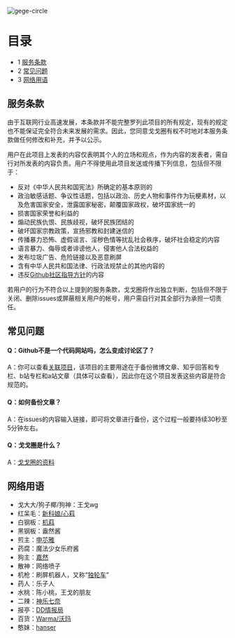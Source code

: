 ![gege-circle](https://user-images.githubusercontent.com/69033087/109669965-97b96380-7bad-11eb-8c6a-6c09c968654f.jpg)
# 目录
* 1 [服务条款](#服务条款)
* 2 [常见问题](#常见问题)
* 3 [网络用语](#网络用语)

## 服务条款
由于互联网行业高速发展，本条款并不能完整罗列此项目的所有规定，现有的规定也不能保证完全符合未来发展的需求。因此，您同意戈戈圈有权不时地对本服务条款做任何修改和补充，并予以公示。

用户在此项目上发表的内容仅表明其个人的立场和观点，作为内容的发表者，需自行对所发表的内容负责。用户不得使用此项目发送或传播下列信息，包括但不限于：

* 反对《中华人民共和国宪法》所确定的基本原则的
* 政治敏感话题、争议性话题，包括以政治、历史人物和事件作为玩梗素材，以及危害国家安全，泄露国家秘密，颠覆国家政权，破坏国家统一的
* 损害国家荣誉和利益的
* 煽动民族仇恨、民族歧视，破坏民族团结的
* 破坏国家宗教政策，宣扬邪教和封建迷信的
* 传播暴力恐怖、虚假谣言、淫秽色情等扰乱社会秩序，破坏社会稳定的内容
* 语言暴力、侮辱或者诽谤他人，侵害他人合法权益的
* 发布垃圾广告、危险链接以及恶意刷屏
* 含有中华人民共和国法律、行政法规禁止的其他内容的
* 违反[Github社区指导方针](https://docs.github.com/cn/github/site-policy/github-community-guidelines)的内容

若用户的行为不符合以上提到的服务条款，戈戈圈将作出独立判断，包括但不限于关闭、删除issues或屏蔽相关用户的帐号，用户需自行对其全部行为承担一切责任。
## 常见问题
#### Q：Github不是一个代码网站吗，怎么变成讨论区了？
A：你可以查看[关联项目](https://github.com/gege-circle/github-action)，该项目的主要用途在于备份微博文章、知乎回答和专栏、b站专栏和a站文章（具体可以查看），因此你在这个项目发表这些内容是符合规范的。

#### Q：如何备份文章？
A：在issues的内容输入链接，即可将文章进行备份，这个过程一般要持续30秒至5分钟左右。

#### Q：戈戈圈是什么？
A：[戈戈圈的资料](https://zh.moegirl.org.cn/User:末苦娘#戈戈圈)

## 网络用语
* 戈大大/狗子椰/狗神：王戈wg
* 红呆毛：[新科娘/心萪](https://zh.moegirl.org.cn/新科娘)
* 白钢板：[机萪](https://zh.moegirl.org.cn/机萪)
* 黑钢板：盎然酱
* 煎主：[申䒕雅](https://zh.moegirl.org.cn/申䒕雅)
* 药腐：魔法少女乐府酱
* 狗主：[嘉然](https://zh.moegirl.org.cn/嘉然)
* 散神：网络喷子
* 机枪：刷屏机器人，又称“[独轮车](https://zh.moegirl.org.cn/独轮车)”
* 药人：乐子人
* 水桃：陈小桃，王戈的朋友
* 二辣：[神乐七奈](https://zh.moegirl.org.cn/神乐七奈)
* 报亭：[DD情报局](https://zh.moegirl.org.cn/DD情报局)
* 百货：[Warma/沃玛](https://zh.moegirl.org.cn/Warma)
* 憨妹：[hanser](https://zh.moegirl.org.cn/hanser)

